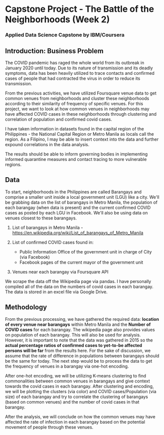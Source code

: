 # Capstone Project - The Battle of the Neighborhoods (Week 2)
### Applied Data Science Capstone by IBM/Coursera

## Introduction: Business Problem <a name="introduction"></a>

The COVID pandemic has raged the whole world from its outbreak in January 2020 until today. Due to its nature of transmission and its deadly symptoms, data has been heavily utilized to trace contacts and confirmed cases of people that had contracted the virus in order to reduce its transmission.

From the previous activities, we have utilized Foursquare venue data to get common venues from neighborhoods and cluster these neighborhoods according to their similarity of frequency of specific venues. For this project, we want to look at how common venues in neighborhoods may have affected COVID cases in these neighborhoods through clustering and correlation of population and confirmed covid cases. 

I have taken information in datasets found in the capital region of the Philippines - the National Capital Region or Metro Manila as locals call the region. As a Filipino, I may be able to insert context into the data and further expound correlations in the data analysis.

The results should be able to inform governing bodies in implementing informed quarantine measures and contact tracing to more vulnerable regions.

## Data <a name="data"></a>

To start, neighborhoods in the Philippines are called Barangays and comprise a smaller unit inside a local government unit (LGU) like a city. We'll be grabbing data on the list of barangays in Metro Manila, the population of each barangay (when data is present) and the current confirmed COVID cases as posted by each LGU in Facebook. We'll also be using data on venues closest to these barangays.

1. List of barangays in Metro Manila - https://en.wikipedia.org/wiki/List_of_barangays_of_Metro_Manila

2. List of confirmed COVID cases found in:
	* Public Information Office of the government unit in charge of City (via Facebook)
	* Facebook pages of the current mayor of the government unit
    
    
3. Venues near each barangay via Foursquare API

We scrape the data off the Wikipedia page via pandas. I have personally compiled all of the data on the numbers of covid cases in each barangay. The data is stored in an excel file via Google Drive.

## Methodology <a name="methodology"></a>

From the previous processing, we have gathered the required data: **location of every venue near barangays** within Metro Manila and the **Number of COVID cases** for each barangay. The wikipedia page also provides values on population of each barangay. This will also be used for analysis. However, it is important to note that the data was gathered in 2015 so the **actual percentage ratios of confirmed cases to yet-to-be affected persons will be far** from the results here. For the sake of discussion, we assume that the rate of difference in populations between barangays should be the same for today. The next step would be to process the data to get the frequency of venues in a barangay via one-hot encoding.

After one-hot encoding, we will be utilizing K-means clustering to find commonalities between common venues in barangays and give context towards the covid cases in each barangay. After clustering and encoding, we will be plotting the clusters (via color) and COVID cases/Population (via size) of each barangay and try to correlate the clustering of barangays (based on common venues) and the number of covid cases in that barangay.

After the analysis, we will conclude on how the common venues may have affected the rate of infection in each barangay based on the potential movement of people through these venues.
